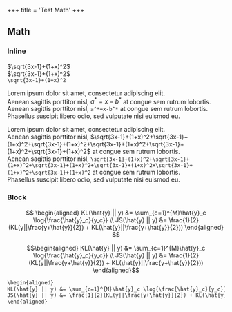 +++
title = 'Test Math'
+++

## Math
### Inline
$\sqrt{3x-1}+(1+x)^2$ \
$`\sqrt{3x-1}+(1+x)^2`$ \
`\sqrt{3x-1}+(1+x)^2`

Lorem ipsum dolor sit amet, consectetur adipiscing elit. \
Aenean sagittis porttitor nisl, $a^*=x-b^*$ at congue sem rutrum lobortis. \
Aenean sagittis porttitor nisl, `a^*=x-b^*` at congue sem rutrum lobortis. \
Phasellus suscipit libero odio, sed vulputate nisi euismod eu.

Lorem ipsum dolor sit amet, consectetur adipiscing elit. \
Aenean sagittis porttitor nisl, $\sqrt{3x-1}+(1+x)^2+\sqrt{3x-1}+(1+x)^2+\sqrt{3x-1}+(1+x)^2+\sqrt{3x-1}+(1+x)^2+\sqrt{3x-1}+(1+x)^2+\sqrt{3x-1}+(1+x)^2$ at congue sem rutrum lobortis. \
Aenean sagittis porttitor nisl, `\sqrt{3x-1}+(1+x)^2+\sqrt{3x-1}+(1+x)^2+\sqrt{3x-1}+(1+x)^2+\sqrt{3x-1}+(1+x)^2+\sqrt{3x-1}+(1+x)^2+\sqrt{3x-1}+(1+x)^2` at congue sem rutrum lobortis. \
Phasellus suscipit libero odio, sed vulputate nisi euismod eu.

### Block
$$
\begin{aligned}
KL(\hat{y} || y) &= \sum_{c=1}^{M}\hat{y}_c \log{\frac{\hat{y}_c}{y_c}} \\
JS(\hat{y} || y) &= \frac{1}{2}(KL(y||\frac{y+\hat{y}}{2}) + KL(\hat{y}||\frac{y+\hat{y}}{2}))
\end{aligned}
$$

```math {#MathCodeCompare}
\begin{aligned}
KL(\hat{y} || y) &= \sum_{c=1}^{M}\hat{y}_c \log{\frac{\hat{y}_c}{y_c}} \\
JS(\hat{y} || y) &= \frac{1}{2}(KL(y||\frac{y+\hat{y}}{2}) + KL(\hat{y}||\frac{y+\hat{y}}{2}))
\end{aligned}
```

```txt {#MathTextCompare}
\begin{aligned}
KL(\hat{y} || y) &= \sum_{c=1}^{M}\hat{y}_c \log{\frac{\hat{y}_c}{y_c}} \\
JS(\hat{y} || y) &= \frac{1}{2}(KL(y||\frac{y+\hat{y}}{2}) + KL(\hat{y}||\frac{y+\hat{y}}{2}))
\end{aligned}
```
